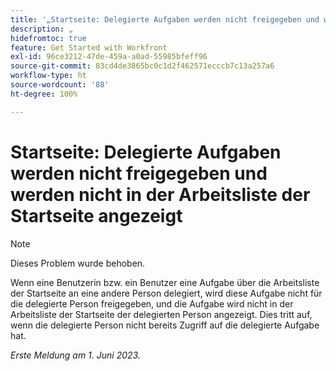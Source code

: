 ```yaml
---
title: '„Startseite: Delegierte Aufgaben werden nicht freigegeben und werden nicht in der Arbeitsliste der Startseite angezeigt“'
description: „
hidefromtoc: true
feature: Get Started with Workfront
exl-id: 96ce3212-47de-459a-a0ad-55985bfeff96
source-git-commit: 83cd4de3865bc0c1d2f462571ecccb7c13a257a6
workflow-type: ht
source-wordcount: '88'
ht-degree: 100%

---
```


# Startseite: Delegierte Aufgaben werden nicht freigegeben und werden nicht in der Arbeitsliste der Startseite angezeigt

>[!NOTE]
>
>Dieses Problem wurde behoben.

Wenn eine Benutzerin bzw. ein Benutzer eine Aufgabe über die Arbeitsliste der Startseite an eine andere Person delegiert, wird diese Aufgabe nicht für die delegierte Person freigegeben, und die Aufgabe wird nicht in der Arbeitsliste der Startseite der delegierten Person angezeigt. Dies tritt auf, wenn die delegierte Person nicht bereits Zugriff auf die delegierte Aufgabe hat.

_Erste Meldung am 1. Juni 2023._
